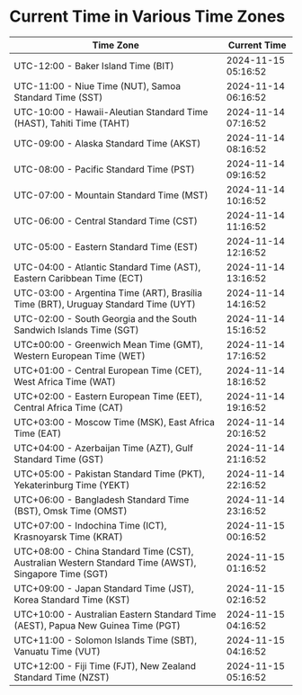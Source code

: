 # Current Time in Various Time Zones

| Time Zone | Current Time |
|-----------|--------------|
| UTC-12:00 - Baker Island Time (BIT) | 2024-11-15 05:16:52 |
| UTC-11:00 - Niue Time (NUT), Samoa Standard Time (SST) | 2024-11-14 06:16:52 |
| UTC-10:00 - Hawaii-Aleutian Standard Time (HAST), Tahiti Time (TAHT) | 2024-11-14 07:16:52 |
| UTC-09:00 - Alaska Standard Time (AKST) | 2024-11-14 08:16:52 |
| UTC-08:00 - Pacific Standard Time (PST) | 2024-11-14 09:16:52 |
| UTC-07:00 - Mountain Standard Time (MST) | 2024-11-14 10:16:52 |
| UTC-06:00 - Central Standard Time (CST) | 2024-11-14 11:16:52 |
| UTC-05:00 - Eastern Standard Time (EST) | 2024-11-14 12:16:52 |
| UTC-04:00 - Atlantic Standard Time (AST), Eastern Caribbean Time (ECT) | 2024-11-14 13:16:52 |
| UTC-03:00 - Argentina Time (ART), Brasília Time (BRT), Uruguay Standard Time (UYT) | 2024-11-14 14:16:52 |
| UTC-02:00 - South Georgia and the South Sandwich Islands Time (SGT) | 2024-11-14 15:16:52 |
| UTC±00:00 - Greenwich Mean Time (GMT), Western European Time (WET) | 2024-11-14 17:16:52 |
| UTC+01:00 - Central European Time (CET), West Africa Time (WAT) | 2024-11-14 18:16:52 |
| UTC+02:00 - Eastern European Time (EET), Central Africa Time (CAT) | 2024-11-14 19:16:52 |
| UTC+03:00 - Moscow Time (MSK), East Africa Time (EAT) | 2024-11-14 20:16:52 |
| UTC+04:00 - Azerbaijan Time (AZT), Gulf Standard Time (GST) | 2024-11-14 21:16:52 |
| UTC+05:00 - Pakistan Standard Time (PKT), Yekaterinburg Time (YEKT) | 2024-11-14 22:16:52 |
| UTC+06:00 - Bangladesh Standard Time (BST), Omsk Time (OMST) | 2024-11-14 23:16:52 |
| UTC+07:00 - Indochina Time (ICT), Krasnoyarsk Time (KRAT) | 2024-11-15 00:16:52 |
| UTC+08:00 - China Standard Time (CST), Australian Western Standard Time (AWST), Singapore Time (SGT) | 2024-11-15 01:16:52 |
| UTC+09:00 - Japan Standard Time (JST), Korea Standard Time (KST) | 2024-11-15 02:16:52 |
| UTC+10:00 - Australian Eastern Standard Time (AEST), Papua New Guinea Time (PGT) | 2024-11-15 04:16:52 |
| UTC+11:00 - Solomon Islands Time (SBT), Vanuatu Time (VUT) | 2024-11-15 04:16:52 |
| UTC+12:00 - Fiji Time (FJT), New Zealand Standard Time (NZST) | 2024-11-15 05:16:52 |
